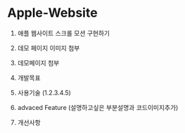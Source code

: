 # Apple-Website



1. 애플 웹사이트 스크롤 모션 구현하기
 
 
 
2. 데모 페이지 이미지 첨부
4. 데모페이지 첨부
5. 개발목표
6. 사용기술 (1.2.3.4.5)
7. advaced Feature (설명하고싶은 부분설명과 코드이미지추가)
8. 개선사항
